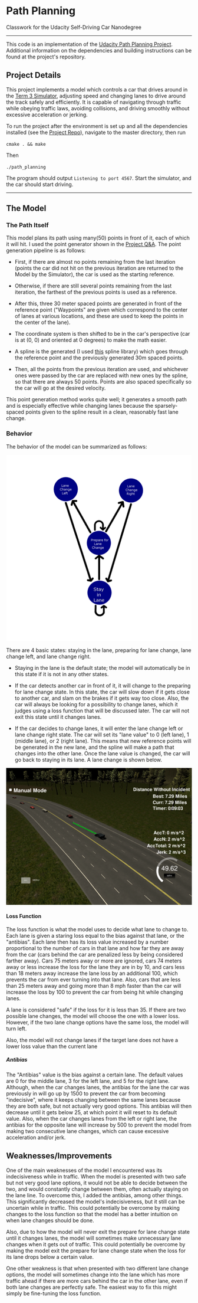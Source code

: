 [image1]: https://github.com/FreedomChal/Path-Planning/blob/master/PathPlanningModelVisualization.png "Model Visualization"
[image2]: https://github.com/FreedomChal/Path-Planning/blob/master/CarChangingLanes.png "Lane Change"




# Path Planning
Classwork for the Udacity Self-Driving Car Nanodegree

---

This code is an implementation of the [Udacity Path Planning Project](https://github.com/udacity/CarND-Path-Planning-Project). Additional information on the dependencies and building instructions can be found at the project's repository.

## Project Details

This project implements a model which controls a car that drives around in the [Term 3 Simulator](https://github.com/udacity/self-driving-car-sim/releases/tag/T3_v1.2), adjusting speed and changing lanes to drive around the track safely and efficiently. It is capable of navigating through traffic while obeying traffic laws, avoiding collisions, and driving smoothly without excessive acceleration or jerking.

To run the project after the environment is set up and all the dependencies installed (see the [Project Repo](https://github.com/udacity/CarND-Path-Planning-Project)), navigate to the master directory, then run 

`cmake . && make`

Then

`./path_planning`

The program should output `Listening to port 4567`. Start the simulator, and the car should start driving.

---

## The Model

### The Path Itself

This model plans its path using many(50) points in front of it, each of which it will hit. I used the point generator shown in the [Project Q&A](https://classroom.udacity.com/nanodegrees/nd013/parts/6047fe34-d93c-4f50-8336-b70ef10cb4b2/modules/27800789-bc8e-4adc-afe0-ec781e82ceae/lessons/23add5c6-7004-47ad-b169-49a5d7b1c1cb/concepts/3bdfeb8c-8dd6-49a7-9d08-beff6703792d). The point generation pipeline is as follows:

* First, if there are almost no points remaining from the last iteration (points the car did not hit on the previous iteration are returned to the Model by the Simulator), the car is used as the starting reference.

* Otherwise, if there are still several points remaining from the last iteration, the farthest of the previous points is used as a reference.

* After this, three 30 meter spaced points are generated in front of the reference point ("Waypoints" are given which correspond to the center of lanes at various locations, and these are used to keep the points in the center of the lane).

* The coordinate system is then shifted to be in the car's perspective (car is at (0, 0) and oriented at 0 degrees) to make the math easier.

* A spline is the generated (I used [this](https://kluge.in-chemnitz.de/opensource/spline) spline library) which goes through the reference point and the previously generated 30m spaced points.

* Then, all the points from the previous iteration are used, and whichever ones were passed by the car are replaced with new ones by the spline, so that there are always 50 points. Points are also spaced specifically so the car will go at the desired velocity.

This point generation method works quite well; it generates a smooth path and is especially effective while changing lanes because the sparsely-spaced points given to the spline result in a clean, reasonably fast lane change.

### Behavior

The behavior of the model can be summarized as follows:

![alt text][image1]

There are 4 basic states: staying in the lane, preparing for lane change, lane change left, and lane change right.

* Staying in the lane is the default state; the model will automatically be in this state if it is not in any other states.

* If the car detects another car in front of it, it will change to the preparing for lane change state. In this state, the car will slow down if it gets close to another car, and slam on the brakes if it gets way too close. Also, the car will always be looking for a possibility to change lanes, which it judges using a loss function that will be discussed later. The car will not exit this state until it changes lanes.

* If the car decides to change lanes, it will enter the lane change left or lane change right state. The car will set its "lane value" to 0 (left lane), 1 (middle lane), or 2 (right lane). This means that new reference points will be generated in the new lane, and the spline will make a path that changes into the other lane. Once the lane value is changed, the car will go back to staying in its lane. A lane change is shown below.

![alt text][image2]

#### Loss Function

The loss function is what the model uses to decide what lane to change to. Each lane is given a staring loss equal to the bias against that lane, or the "antibias". Each lane then has its loss value increased by a number proportional to the number of cars in that lane and how far they are away from the car (cars behind the car are penalized less by being considered farther away). Cars 75 meters away or more are ignored, cars 74 meters away or less increase the loss for the lane they are in by 10, and cars less than 18 meters away increase the lane loss by an additional 100, which prevents the car from ever turning into that lane. Also, cars that are less than 25 meters away and going more than 8 mph faster than the car will increase the loss by 100 to prevent the car from being hit while changing lanes.

A lane is considered "safe" if the loss for it is less than 35. If there are two possible lane changes, the model will choose the one with a lower loss. However, if the two lane change options have the same loss, the model will turn left.

Also, the model will not change lanes if the target lane does not have a lower loss value than the current lane

##### Antibias

The "Antibias" value is the bias against a certain lane. The default values are 0 for the middle lane, 3 for the left lane, and 5 for the right lane. Although, when the car changes lanes, the antibias for the lane the car was previously in will go up by 1500 to prevent the car from becoming "indecisive", where it keeps changing between the same lanes because they are both safe, but not actually very good options. This antibias will then decrease until it gets below 25, at which point it will reset to its default value. Also, when the car changes lanes from the left or right lane, the antibias for the opposite lane will increase by 500 to prevent the model from making two consecutive lane changes, which can cause excessive acceleration and/or jerk.

## Weaknesses/Improvements

One of the main weaknesses of the model I encountered was its indecisiveness while in traffic. When the model is presented with two safe but not very good lane options, it would not be able to decide between the two, and would constantly change between them, often actually staying on the lane line. To overcome this, I added the antibias, among other things. This significantly decreased the model's indecisiveness, but it still can be uncertain while in traffic. This could potentially be overcome by making changes to the loss function so that the model has a better intuition on when lane changes should be done.

Also, due to how the model will never exit the prepare for lane change state until it changes lanes, the model will sometimes make unnecessary lane changes when it gets out of traffic. This could potentially be overcome by making the model exit the prepare for lane change state when the loss for its lane drops below a certain value.

One other weakness is that when presented with two different lane change options, the model will sometimes change into the lane which has more traffic ahead if there are more cars behind the car in the other lane, even if both lane changes are perfectly safe. The easiest way to fix this might simply be fine-tuning the loss function.
